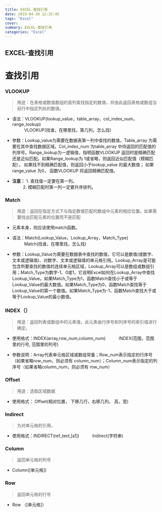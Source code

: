```yaml
---
title: EXCEL-查找引用
date: 2019-04-30 12:32:45
tags: "Excel"
cover: 
summary: EXCEL-查找引用
categories: "Excel"
---
```

## EXCEL-查找引用

# 查找引用

### VLOOKUP

> 用途：在表格或数值数组的首列查找指定的数值，并由此返回表格或数组当前行中指定列处的数值。

* 语法：VLOOKUP(lookup_value，table_array，col_index_num，range_lookup)   
&nbsp;&nbsp; &nbsp; &nbsp; &nbsp; &nbsp;VLOOKUP(找谁，在哪里找，第几列，怎么找) 

* 参数：Lookup_value为需要在数据表第一列中查找的数值，Table_array 为需要在其中查找数据区域。Col_index_num 为table_array 中待返回的匹配值的列序号。Range_lookup为一逻辑值，指明函数VLOOKUP 返回时是精确匹配还是近似匹配。如果Range_lookup为 1或省略，则返回近似匹配值（模糊匹配），
如果找不到精确匹配值，则返回小于lookup_value 的最大数值；
如果range_value 为0， 函数VLOOKUP 将返回精确匹配值。

* **注意：** 1. 查找值一定要在第一列。  
&nbsp;&nbsp; &nbsp; &nbsp; &nbsp;&nbsp;2. 模糊匹配时第一列一定要升序排列。

### Match

> 用途：返回在指定方式下与指定数值匹配的数组中元素的相应位置。如果需要找出匹配元素的位置而不是匹配

* 元素本身，则应该使用match函数。

* 语法：Match(Lookup_Value，Lookup_Array，Match_Type)  
&nbsp;&nbsp; &nbsp; &nbsp; &nbsp; &nbsp;Match(找谁，在哪里找，怎么找)

* 参数：Lookup_Value为需要在数据表中查找的数值，它可以是数值(或数字、文本或逻辑值)、对数字、文本或逻辑值的单元格引用。Lookup_Array是可能包含所要查找的数值的连续单元格区域，Lookup_Array可以是数组或数组引用；Match_Type为数字-1、0或1，它说明Excel如何在Lookup_Array中查找Lookup_Value。如果Match_Type为1，函数Match查找小于或等于Lookup_Value的最大数值。如果Match_Type为0，函数Match查找等于Lookup_Value的第一个数值。如果Match_Type为-1，函数Match查找大于或等于Lookup_Value的最小数值。

### INDEX（） 

> 用途：返回列表或数组中的元素值，此元素由行序号和列序号的索引值进行确定。　　

* 使用格式：INDEX(array,row_num,column_num)
&nbsp;&nbsp; &nbsp; &nbsp; &nbsp; &nbsp;INDEX(范围，范围里的行号, 范围里的列号)

* 参数说明：Array代表单元格区域或数组常量；Row_num表示指定的行序号（如果省略row_num，则必须有  column_num）；Column_num表示指定的列序号（如果省略column_num，则必须有 row_num）


### Offset 
> 用途：选取区域数据

* 使用格式： Offset(相对位置， 下移几行，右移几列， 高，宽)	


### Indirect

> 为对单元格的引用， 

* 使用格式：INDIRECT(ref_text,[a1])
&nbsp;&nbsp; &nbsp; &nbsp; &nbsp; &nbsp;Indirect(字符串)

### Column   

> 返回单元格的列号

* Column([单元格])


### Row 

> 返回单元格的行号

* Row （[单元格]）
